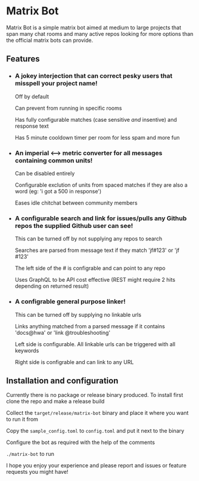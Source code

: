 # Matrix Bot

Matrix Bot is a simple matrix bot aimed at medium to large projects that span many chat rooms and many active repos looking for more options than the official matrix bots can provide.

## Features

- ### A jokey interjection that can correct pesky users that misspell your project name!
    
    Off by default
    
    Can prevent from running in specific rooms
    
    Has fully configurable matches (case sensitive *and* insentive) and response text

    Has 5 minute cooldown timer per room for less spam and more fun

- ### An imperial <--> metric converter for all messages containing common units!
    
    Can be disabled entirely 
    
    Configurable exclution of units from spaced matches if they are also a word (eg: 'i got a 500 in response')

    Eases idle chitchat between community members

- ### A configurable search and link for issues/pulls any Github repos the supplied Github user can see!
    This can be turned off by not supplying any repos to search
    
    Searches are parsed from message text if they match 'jf#123' or 'jf #123'
    
    The left side of the # is configrable and can point to any repo
    
    Uses GraphQL to be API cost effective (REST might require 2 hits depending on returned result)

- ### A configrable general purpose linker!
    
    This can be turned off by supplying no linkable urls

    Links anything matched from a parsed message if it contains 'docs@hwa' or 'link @troubleshooting'

    Left side is configurable. All linkable urls can be triggered with all keywords

    Right side is configrable and can link to any URL

## Installation and configuration

Currently there is no package or release binary produced. To install first clone the repo and make a release build

Collect the `target/release/matrix-bot` binary and place it where you want to run it from

Copy the `sample_config.toml` to `config.toml` and put it next to the binary

Configure the bot as required with the help of the comments

`./matrix-bot` to run

I hope you enjoy your experience and please report and issues or feature requests you might have!
